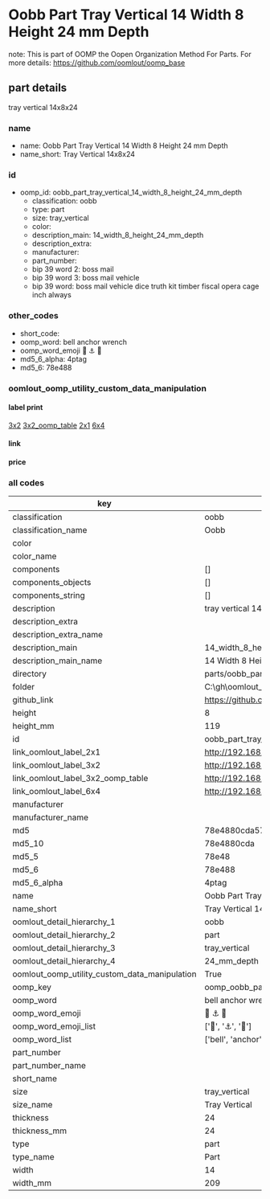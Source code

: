 # Oobb Part Tray Vertical 14 Width 8 Height 24 mm Depth  

note: This is part of OOMP the Oopen Organization Method For Parts. For more details: https://github.com/oomlout/oomp_base

##  part details
  



tray vertical 14x8x24



### name
* name: Oobb Part Tray Vertical 14 Width 8 Height 24 mm Depth
* name_short: Tray Vertical 14x8x24 
### id
* oomp_id: oobb_part_tray_vertical_14_width_8_height_24_mm_depth
  * classification: oobb
  * type: part
  * size: tray_vertical
  * color: 
  * description_main: 14_width_8_height_24_mm_depth
  * description_extra: 
  * manufacturer: 
  * part_number: 
  * bip 39 word 2: boss mail
  * bip 39 word 3: boss mail vehicle
  * bip 39 word: boss mail vehicle dice truth kit timber fiscal opera cage inch always

### other_codes
* short_code: 
* oomp_word: bell anchor wrench
* oomp_word_emoji :bell: :anchor: :wrench:
* md5_6_alpha: 4ptag
* md5_6: 78e488






### oomlout_oomp_utility_custom_data_manipulation
#### label print
[3x2](http://192.168.1.245:1112/?label=oomp%204ptag)
[3x2_oomp_table](http://192.168.1.108:1112/?label=oomp%204ptag)
[2x1](http://192.168.1.242:1112/?label=oomp%204ptag)
[6x4](http://192.168.1.55:1112/?label=oomp%204ptag)    

#### link

                              

#### price







### all codes 
| key | value |  
| --- | --- |  
| classification | oobb |  
| classification_name | Oobb |  
| color |  |  
| color_name |  |  
| components | [] |  
| components_objects | [] |  
| components_string | [] |  
| description | tray vertical 14x8x24 |  
| description_extra |  |  
| description_extra_name |  |  
| description_main | 14_width_8_height_24_mm_depth |  
| description_main_name | 14 Width 8 Height 24 mm Depth |  
| directory | parts/oobb_part_tray_vertical_14_width_8_height_24_mm_depth |  
| folder | C:\gh\oomlout_oobb_version_4_generated_parts\parts\oobb_part_tray_vertical_14_width_8_height_24_mm_depth |  
| github_link | https://github.com/oomlout/oomlout_oomp_part_src/tree/main/parts/oobb_part_tray_vertical_14_width_8_height_24_mm_depth |  
| height | 8 |  
| height_mm | 119 |  
| id | oobb_part_tray_vertical_14_width_8_height_24_mm_depth |  
| link_oomlout_label_2x1 | http://192.168.1.242:1112/?label=oomp%204ptag |  
| link_oomlout_label_3x2 | http://192.168.1.245:1112/?label=oomp%204ptag |  
| link_oomlout_label_3x2_oomp_table | http://192.168.1.108:1112/?label=oomp%204ptag |  
| link_oomlout_label_6x4 | http://192.168.1.55:1112/?label=oomp%204ptag |  
| manufacturer |  |  
| manufacturer_name |  |  
| md5 | 78e4880cda579c45ebf4e3d7e3e188d1 |  
| md5_10 | 78e4880cda |  
| md5_5 | 78e48 |  
| md5_6 | 78e488 |  
| md5_6_alpha | 4ptag |  
| name | Oobb Part Tray Vertical 14 Width 8 Height 24 mm Depth |  
| name_short | Tray Vertical 14x8x24  |  
| oomlout_detail_hierarchy_1 | oobb |  
| oomlout_detail_hierarchy_2 | part |  
| oomlout_detail_hierarchy_3 | tray_vertical |  
| oomlout_detail_hierarchy_4 | 24_mm_depth |  
| oomlout_oomp_utility_custom_data_manipulation | True |  
| oomp_key | oomp_oobb_part_tray_vertical_14_width_8_height_24_mm_depth |  
| oomp_word | bell anchor wrench |  
| oomp_word_emoji | :bell: :anchor: :wrench: |  
| oomp_word_emoji_list | [':bell:', ':anchor:', ':wrench:'] |  
| oomp_word_list | ['bell', 'anchor', 'wrench'] |  
| part_number |  |  
| part_number_name |  |  
| short_name |  |  
| size | tray_vertical |  
| size_name | Tray Vertical |  
| thickness | 24 |  
| thickness_mm | 24 |  
| type | part |  
| type_name | Part |  
| width | 14 |  
| width_mm | 209 |  
